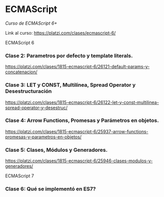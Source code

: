 # ECMAScript
_Curso de ECMAScript 6+_

Link al curso: <https://platzi.com/clases/ecmascript-6/>

ECMAScript 6

### Clase 2: Parametros por defecto y template literals.
<https://platzi.com/clases/1815-ecmascript-6/26121-default-params-y-concatenacion/>

### Clase 3: LET y CONST, Multilínea, Spread Operator y Desestructuración
<https://platzi.com/clases/1815-ecmascript-6/26122-let-y-const-multilinea-spread-operator-y-desestruc/>

### Clase 4: Arrow Functions, Promesas y Parámetros en objetos.
<https://platzi.com/clases/1815-ecmascript-6/25937-arrow-functions-promesas-y-parametros-en-objetos/>

### Clase 5: Clases, Módulos y Generadores.
<https://platzi.com/clases/1815-ecmascript-6/25946-clases-modulos-y-generadores/>

ECMAScript 7

### Clase 6: Qué se implementó en ES7?
